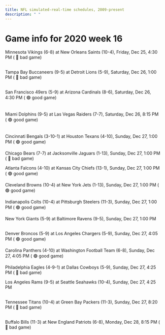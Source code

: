 ```yaml
---
title: NFL simulated-real-time schedules, 2009-present
description: " "
---
```


# Game info for 2020 week 16

Minnesota Vikings (6-8) at New Orleans Saints (10-4), Friday, Dec 25, 4:30 PM (	:red_circle: bad game)

<br/>Tampa Bay Buccaneers (9-5) at Detroit Lions (5-9), Saturday, Dec 26, 1:00 PM (	:red_circle: bad game)

<br/>San Francisco 49ers (5-9) at Arizona Cardinals (8-6), Saturday, Dec 26, 4:30 PM (	:green_circle: good game)

<br/>Miami Dolphins (9-5) at Las Vegas Raiders (7-7), Saturday, Dec 26, 8:15 PM (	:green_circle: good game)

<br/>Cincinnati Bengals (3-10-1) at Houston Texans (4-10), Sunday, Dec 27, 1:00 PM (	:green_circle: good game)

Chicago Bears (7-7) at Jacksonville Jaguars (1-13), Sunday, Dec 27, 1:00 PM (	:red_circle: bad game)

Atlanta Falcons (4-10) at Kansas City Chiefs (13-1), Sunday, Dec 27, 1:00 PM (	:green_circle: good game)

Cleveland Browns (10-4) at New York Jets (1-13), Sunday, Dec 27, 1:00 PM (	:green_circle: good game)

Indianapolis Colts (10-4) at Pittsburgh Steelers (11-3), Sunday, Dec 27, 1:00 PM (	:green_circle: good game)

New York Giants (5-9) at Baltimore Ravens (9-5), Sunday, Dec 27, 1:00 PM

<br/>Denver Broncos (5-9) at Los Angeles Chargers (5-9), Sunday, Dec 27, 4:05 PM (	:green_circle: good game)

Carolina Panthers (4-10) at Washington Football Team (6-8), Sunday, Dec 27, 4:05 PM (	:green_circle: good game)

Philadelphia Eagles (4-9-1) at Dallas Cowboys (5-9), Sunday, Dec 27, 4:25 PM (	:red_circle: bad game)

Los Angeles Rams (9-5) at Seattle Seahawks (10-4), Sunday, Dec 27, 4:25 PM

<br/>Tennessee Titans (10-4) at Green Bay Packers (11-3), Sunday, Dec 27, 8:20 PM (	:red_circle: bad game)

<br/>Buffalo Bills (11-3) at New England Patriots (6-8), Monday, Dec 28, 8:15 PM (	:red_circle: bad game)

